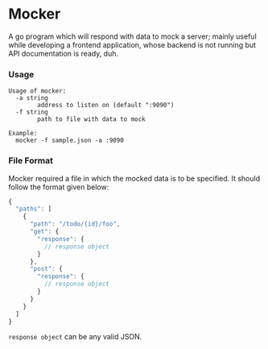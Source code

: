 # Mocker
A go program which will respond with data to mock a server; mainly useful while developing a frontend application, whose backend is not running but API documentation is ready, duh.

### Usage
```
Usage of mocker:
  -a string
        address to listen on (default ":9090")
  -f string
        path to file with data to mock

Example:
  mocker -f sample.json -a :9090
```

### File Format
Mocker required a file in which the mocked data is to be specified. It should follow the format given below:

```js
{
  "paths": [
    {
      "path": "/todo/{id}/foo",
      "get": {
        "response": {
          // response object
        }
      },
      "post": {
        "response": {
          // response object
        }
      }
    }
  ]
}
```
`response object` can be any valid JSON.
